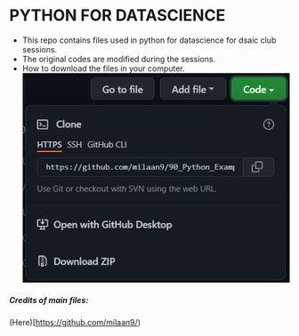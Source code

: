 # PYTHON  FOR  DATASCIENCE  
- This repo  contains  files  used  in python  for  datascience for dsaic  club sessions.
- The  original codes are  modified  during  the  sessions.
- How  to download  the  files  in your  computer.
  <img  src = "download_help.png" alt="Download  zip file  help"> </img>
##### Credits of  main files:
(Here)[https://github.com/milaan9/)
